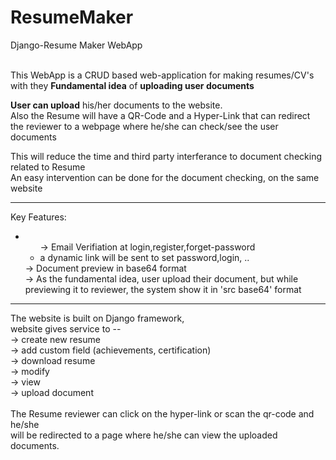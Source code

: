 # ResumeMaker
Django-Resume Maker WebApp<br><br>

This WebApp is a CRUD based web-application for making resumes/CV's<br>
with they <b>Fundamental idea</b> of <b>uploading user documents</b><br>

<b>User can upload</b> his/her documents to the website.<br>
Also the Resume will have a QR-Code and a Hyper-Link that can redirect the reviewer to a webpage where he/she can check/see the user documents<br>

This will reduce the time and third party interferance to document checking related to Resume<br>
An easy intervention can be done for the document checking, on the same website<br>
<hr>
Key Features:<br>
<ul>
    <li><ul>-> Email Verifiation at login,register,forget-password
    <li>a dynamic link will be sent to set password,login, ..</li></ul></li>
-> Document preview in base64 format<br>
    -> As the fundamental idea, user upload their document, but while previewing it to reviewer, the system show it in 'src base64' format<br>
</ul>
    <hr>
The website is built on Django framework,<br>
website gives service to --<br>
-> create new resume<br>
-> add custom field (achievements, certification)<br>
-> download resume<br>
-> modify<br>
-> view<br>
-> upload document<br>

<br>
The Resume reviewer can click on the hyper-link or scan the qr-code and he/she<br>
will be redirected to a page where he/she can view the uploaded documents.<br>

